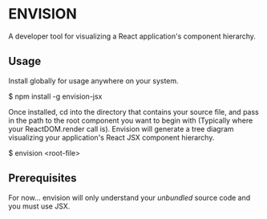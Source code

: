 # ENVISION 

A developer tool for visualizing a React application's component hierarchy.

## Usage

Install globally for usage anywhere on your system.

  $ npm install -g envision-jsx
  
Once installed, cd into the directory that contains your source file, and pass in the path to the root component you want to begin with (Typically where your ReactDOM.render call is). Envision will generate a tree diagram visualizing your application's React JSX component hierarchy.

  $ envision \<root-file\>
  
## Prerequisites

For now... envision will only understand your *unbundled* source code and you must use JSX. 
